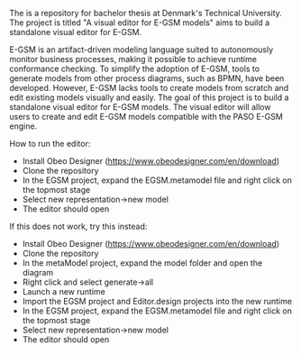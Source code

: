 The is a repository for bachelor thesis at Denmark's Technical University.
The project is titled "A visual editor for E-GSM models" aims to build a standalone visual editor for E-GSM.

E-GSM is an artifact-driven modeling language suited to autonomously monitor business processes, making it possible to achieve runtime conformance checking. To simplify the adoption of E-GSM, tools to generate models from other process diagrams, such as BPMN, have been developed. However, E-GSM lacks tools to create models from scratch and edit existing models visually and easily. The goal of this project is to build a standalone visual editor for E-GSM models. The visual editor will allow users to create and edit E-GSM models compatible with the PASO E-GSM engine.

How to run the editor:
- Install Obeo Designer (https://www.obeodesigner.com/en/download)
- Clone the repository
- In the EGSM project, expand the EGSM.metamodel file and right click on the topmost stage
- Select new representation->new model
- The editor should open

If this does not work, try this instead:
- Install Obeo Designer (https://www.obeodesigner.com/en/download)
- Clone the repository
- In the metaModel project, expand the model folder and open the diagram
- Right click and select generate->all 
- Launch a new runtime
- Import the EGSM project and Editor.design projects into the new runtime
- In the EGSM project, expand the EGSM.metamodel file and right click on the topmost stage
- Select new representation->new model
- The editor should open
